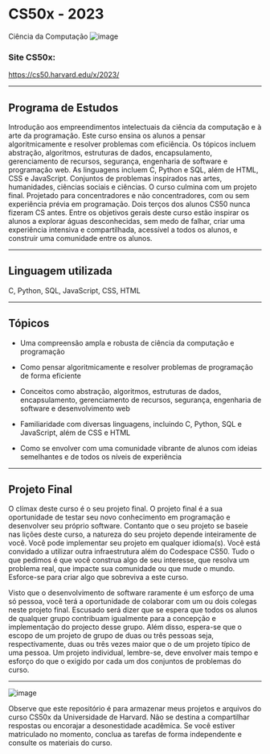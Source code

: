 # CS50x - 2023
 Ciência da Computação
![image](https://github.com/abnercezar/CS50x/assets/102832541/dd8b5d86-666e-4f1e-8d87-7b54af9a42cd)
### Site CS50x: 
https://cs50.harvard.edu/x/2023/

___
## Programa de Estudos
Introdução aos empreendimentos intelectuais da ciência da computação e à arte da programação. Este curso ensina os alunos a pensar algoritmicamente e resolver problemas com eficiência. Os tópicos incluem abstração, algoritmos, estruturas de dados, encapsulamento, gerenciamento de recursos, segurança, engenharia de software e programação web. As linguagens incluem C, Python e SQL, além de HTML, CSS e JavaScript. Conjuntos de problemas inspirados nas artes, humanidades, ciências sociais e ciências. O curso culmina com um projeto final. Projetado para concentradores e não concentradores, com ou sem experiência prévia em programação. Dois terços dos alunos CS50 nunca fizeram CS antes. Entre os objetivos gerais deste curso estão inspirar os alunos a explorar águas desconhecidas, sem medo de falhar, criar uma experiência intensiva e compartilhada, acessível a todos os alunos, e construir uma comunidade entre os alunos.
___
## Linguagem utilizada
C, Python, SQL, JavaScript, CSS, HTML
___
## Tópicos
- Uma compreensão ampla e robusta de ciência da computação e programação

- Como pensar algoritmicamente e resolver problemas de programação de forma eficiente

- Conceitos como abstração, algoritmos, estruturas de dados, encapsulamento, gerenciamento de recursos, segurança, engenharia de software e desenvolvimento web

- Familiaridade com diversas linguagens, incluindo C, Python, SQL e JavaScript, além de CSS e HTML

- Como se envolver com uma comunidade vibrante de alunos com ideias semelhantes e de todos os níveis de experiência
___

## Projeto Final
O clímax deste curso é o seu projeto final. O projeto final é a sua oportunidade de testar seu novo conhecimento em programação e desenvolver seu próprio software. Contanto que o seu projeto se baseie nas lições deste curso, a natureza do seu projeto depende inteiramente de você. Você pode implementar seu projeto em qualquer idioma(s). Você está convidado a utilizar outra infraestrutura além do Codespace CS50. Tudo o que pedimos é que você construa algo de seu interesse, que resolva um problema real, que impacte sua comunidade ou que mude o mundo. Esforce-se para criar algo que sobreviva a este curso.

Visto que o desenvolvimento de software raramente é um esforço de uma só pessoa, você terá a oportunidade de colaborar com um ou dois colegas neste projeto final. Escusado será dizer que se espera que todos os alunos de qualquer grupo contribuam igualmente para a concepção e implementação do projecto desse grupo. Além disso, espera-se que o escopo de um projeto de grupo de duas ou três pessoas seja, respectivamente, duas ou três vezes maior que o de um projeto típico de uma pessoa. Um projeto individual, lembre-se, deve envolver mais tempo e esforço do que o exigido por cada um dos conjuntos de problemas do curso.
___
![image](https://github.com/abnercezar/CS50x/assets/102832541/7c54364e-1443-4824-93a2-41b1d22a7f2e)


Observe que este repositório é para armazenar meus projetos e arquivos do curso CS50x da Universidade de Harvard. Não se destina a compartilhar respostas ou encorajar a desonestidade acadêmica. Se você estiver matriculado no momento, conclua as tarefas de forma independente e consulte os materiais do curso.
